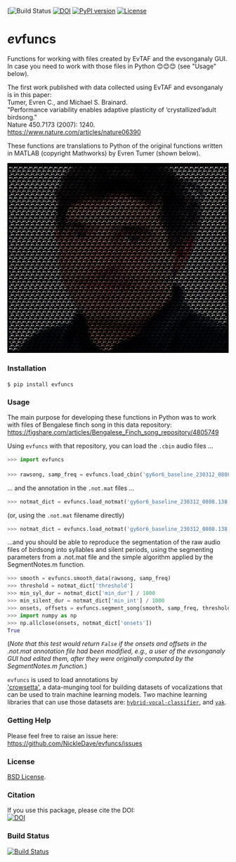 [![Build Status](https://github.com/NickleDave/evfuncs/actions/workflows/ci.yml/badge.svg)
[![DOI](https://zenodo.org/badge/158776329.svg)](https://zenodo.org/badge/latestdoi/158776329)
[![PyPI version](https://badge.fury.io/py/evfuncs.svg)](https://badge.fury.io/py/evfuncs)
[![License](https://img.shields.io/badge/License-BSD%203--Clause-blue.svg)](https://opensource.org/licenses/BSD-3-Clause)
# *ev*funcs
Functions for working with files created by EvTAF and the evsonganaly GUI.  
In case you need to work with those files in Python 😊😊😊 (see "Usage" below).

The first work published with data collected using EvTAF and evsonganaly is in this paper:  
Tumer, Evren C., and Michael S. Brainard.  
"Performance variability enables adaptive plasticity of ‘crystallized’adult birdsong."  
Nature 450.7173 (2007): 1240.  
<https://www.nature.com/articles/nature06390>  

These functions are translations to Python of the original functions 
written in MATLAB (copyright Mathworks) by Evren Tumer (shown below).  
<p style="text-align:center;">
<img src="./doc/ev_ev_ev.png" alt="Image of Evren">
</p>

### Installation
`$ pip install evfuncs`

### Usage

The main purpose for developing these functions in Python was to 
work with files of Bengalese finch song in this data repository: 
<https://figshare.com/articles/Bengalese_Finch_song_repository/4805749>

Using `evfuncs` with that repository, you can load the `.cbin` audio files ...
```Python
>>> import evfuncs

>>> rawsong, samp_freq = evfuncs.load_cbin('gy6or6_baseline_230312_0808.138.cbin')
```

... and the annotation in the `.not.mat` files ...
```Python
>>> notmat_dict = evfuncs.load_notmat('gy6or6_baseline_230312_0808.138.cbin')
```
(or, using the `.not.mat` filename directly)
```Python
>>> notmat_dict = evfuncs.load_notmat('gy6or6_baseline_230312_0808.138.not.mat')
```

...and you should be able to reproduce the segmentation of the raw audio files of birdsong
into syllables and silent periods, using the segmenting parameters from a .not.mat file and 
the simple algorithm applied by the SegmentNotes.m function.

```Python
>>> smooth = evfuncs.smooth_data(rawsong, samp_freq)
>>> threshold = notmat_dict['threshold']
>>> min_syl_dur = notmat_dict['min_dur'] / 1000
>>> min_silent_dur = notmat_dict['min_int'] / 1000
>>> onsets, offsets = evfuncs.segment_song(smooth, samp_freq, threshold, min_syl_dur, min_silent_dur)
>>> import numpy as np
>>> np.allclose(onsets, notmat_dict['onsets'])
True
```
(*Note that this test would return `False` if the onsets and offsets in the .not.mat 
annotation file had been modified, e.g., a user of the evsonganaly GUI had edited them,
after they were originally computed by the SegmentNotes.m function.*)

`evfuncs` is used to load annotations by  
['crowsetta'](https://github.com/NickleDave/crowsetta), 
a data-munging tool for building datasets of vocalizations 
that can be used to train machine learning models.
Two machine learning libraries that can use those datasets are: 
[`hybrid-vocal-classifier`](https://hybrid-vocal-classifier.readthedocs.io/en/latest/), 
and [`vak`](https://github.com/NickleDave/vak).

### Getting Help
Please feel free to raise an issue here:  
https://github.com/NickleDave/evfuncs/issues

### License
[BSD License](./LICENSE).

### Citation
If you use this package, please cite the DOI:  
[![DOI](https://zenodo.org/badge/158776329.svg)](https://zenodo.org/badge/latestdoi/158776329)

### Build Status
[![Build Status](https://travis-ci.com/NickleDave/evfuncs.svg?branch=master)](https://travis-ci.com/NickleDave/evfuncs)
